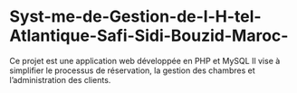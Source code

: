 # Syst-me-de-Gestion-de-l-H-tel-Atlantique-Safi-Sidi-Bouzid-Maroc-
  Ce projet est une application web développée en PHP et MySQL  Il vise à simplifier le processus de réservation, la gestion des chambres et l’administration des clients. 
